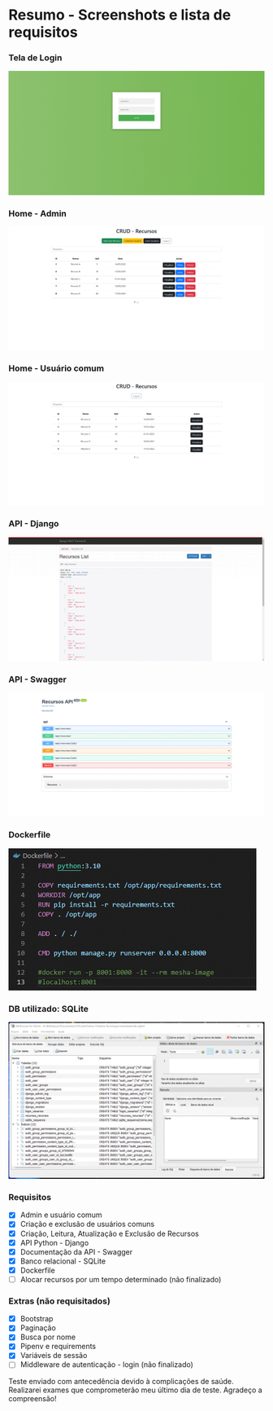 # Resumo - Screenshots e lista de requisitos

### Tela de Login
![Screenshot](screenshots/login-ss.gif)

### Home - Admin
![Screenshot](screenshots/home.gif)

### Home - Usuário comum
![Screenshot](screenshots/home_comum.gif)

### API - Django
![Screenshot](screenshots/api.gif)

### API - Swagger
![Screenshot](screenshots/api_swagger.gif)

### Dockerfile
![Screenshot](screenshots/Dockerfile.gif)

### DB utilizado: SQLite
![Screenshot](screenshots/sqlite.gif)

### Requisitos
- [x] Admin e usuário comum
- [x] Criação e exclusão de usuários comuns
- [x] Criação, Leitura, Atualização e Exclusão de Recursos
- [x] API Python - Django
- [x] Documentação da API - Swagger
- [x] Banco relacional - SQLite
- [x] Dockerfile
- [ ] Alocar recursos por um tempo determinado (não finalizado)

### Extras (não requisitados)
- [x] Bootstrap
- [x] Paginação
- [x] Busca por nome
- [x] Pipenv e requirements
- [x] Variáveis de sessão
- [ ] Middleware de autenticação - login (não finalizado)

Teste enviado com antecedência devido à complicações de saúde. Realizarei exames que comprometerão meu último dia de teste. Agradeço a compreensão!
